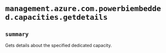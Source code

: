 # `management.azure.com.powerbiembedded.capacities.getdetails`

## `summary`
Gets details about the specified dedicated capacity.


